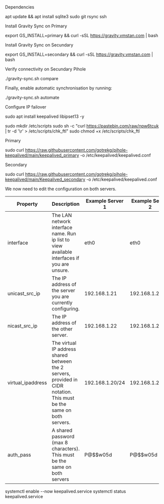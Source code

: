 

Dependencies

apt update && apt install sqlite3 sudo git rsync ssh



Install Gravity Sync on Primary 

export GS_INSTALL=primary && curl -sSL https://gravity.vmstan.com | bash

Install Gravity Sync on Secundary 

export GS_INSTALL=secondary && curl -sSL https://gravity.vmstan.com | bash 


Verify connectivity on Secundary Pihole     

./gravity-sync.sh compare

Finally, enable automatic synchronisation by running:

./gravity-sync.sh automate



Configure IP failover


sudo apt install keepalived libipset13 -y


sudo mkdir /etc/scripts
sudo sh -c "curl https://pastebin.com/raw/npw6tcuk | tr -d '\r' > /etc/scripts/chk_ftl"
sudo chmod +x /etc/scripts/chk_ftl


Primary 

sudo curl https://raw.githubusercontent.com/gotrekg/pihole-keepalived/main/keepalived_primary -o /etc/keepalived/keepalived.conf

Secondary 

sudo curl https://raw.githubusercontent.com/gotrekg/pihole-keepalived/main/Keepalived_secondary -o /etc/keepalived/keepalived.conf


We now need to edit the configuration on both servers.


|      Property        | Description                                                 | Example Server 1| Example Server 2|
|----------------------|-------------------------------------------------------------|-----------------|-----------------|
| interface  | The LAN network interface name. Run ip list to view available interfaces if you are unsure.   | eth0            |         eth0   |
| unicast_src_ip  | The IP address of the server you are currently configuring.   | 192.168.1.21             |      192.168.1.22            |
| nicast_src_ip  | The IP address of the other server.   |         192.168.1.22         |       192.168.1.22        |                   
| virtual_ipaddress    | The virtual IP address shared between the 2 servers, provided in CIDR notation. This must be the same on both servers.   |     192.168.1.20/24     |        192.168.1.20/24        |
| auth_pass  | A shared password (max 8 characters). This must be the same on both servers   |       P@$$w05d       |        P@$$w05d       |





systemctl enable --now keepalived.service
systemctl status keepalived.service
